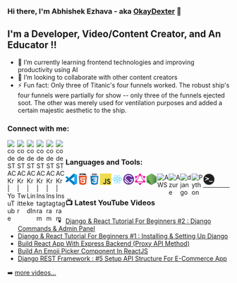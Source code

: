 ### Hi there, I'm Abhishek Ezhava - aka [OkayDexter][youtube] 👋

## I'm a Developer, Video/Content Creator, and An Educator !!

- 🔭 I’m currently learning frontend technologies and improving productivity using AI
- 👯 I’m looking to collaborate with other content creators
- ⚡ Fun fact: Only three of Titanic's four funnels worked. The robust ship's four funnels were partially for show -- only three of the funnels ejected soot. The other was merely used for ventilation purposes and added a certain majestic aesthetic to the ship.

### Connect with me:

[<img align="left" alt="codeSTACKr | YouTube" width="22px" src="https://cdn.jsdelivr.net/npm/simple-icons@v3/icons/youtube.svg" />][youtube]
[<img align="left" alt="codeSTACKr | Twitter" width="22px" src="https://cdn.jsdelivr.net/npm/simple-icons@v3/icons/twitter.svg" />][twitter]
[<img align="left" alt="codeSTACKr | LinkedIn" width="22px" src="https://cdn.jsdelivr.net/npm/simple-icons@v3/icons/linkedin.svg" />][linkedin]
[<img align="left" alt="codeSTACKr | Instagram" width="22px" src="https://cdn.jsdelivr.net/npm/simple-icons@v3/icons/instagram.svg" />][instagram]
[<img align="left" alt="codeSTACKr | Instagram" width="22px" src="https://cdn.jsdelivr.net/npm/simple-icons@v3/icons/reddit.svg" />][reddit]
[<img align="left" alt="codeSTACKr | Instagram" width="22px" src="https://cdn.jsdelivr.net/npm/simple-icons@v3/icons/gmail.svg" />][gmail]


<br />

### Languages and Tools:

<img align="left" alt="Visual Studio Code" width="26px" src="https://raw.githubusercontent.com/github/explore/80688e429a7d4ef2fca1e82350fe8e3517d3494d/topics/visual-studio-code/visual-studio-code.png" />
<img align="left" alt="HTML5" width="26px" src="https://raw.githubusercontent.com/github/explore/80688e429a7d4ef2fca1e82350fe8e3517d3494d/topics/html/html.png" />
<img align="left" alt="CSS3" width="26px" src="https://raw.githubusercontent.com/github/explore/80688e429a7d4ef2fca1e82350fe8e3517d3494d/topics/css/css.png" />
<img align="left" alt="JavaScript" width="26px" src="https://raw.githubusercontent.com/github/explore/80688e429a7d4ef2fca1e82350fe8e3517d3494d/topics/javascript/javascript.png" />
<img align="left" alt="React" width="26px" src="https://raw.githubusercontent.com/github/explore/80688e429a7d4ef2fca1e82350fe8e3517d3494d/topics/react/react.png" />
<img align="left" alt="Gatsby" width="26px" src="https://raw.githubusercontent.com/github/explore/e94815998e4e0713912fed477a1f346ec04c3da2/topics/gatsby/gatsby.png" />
<img align="left" alt="GraphQL" width="26px" src="https://raw.githubusercontent.com/github/explore/80688e429a7d4ef2fca1e82350fe8e3517d3494d/topics/graphql/graphql.png" />
<img align="left" alt="Node.js" width="26px" src="https://raw.githubusercontent.com/github/explore/80688e429a7d4ef2fca1e82350fe8e3517d3494d/topics/nodejs/nodejs.png" />
<img align="left" alt="AWS" width="26px" src="https://user-images.githubusercontent.com/29656920/97882104-342b4080-1d49-11eb-9230-6381aa492144.png" />
<img align="left" alt="Azure" width="26px" src="https://user-images.githubusercontent.com/29656920/97882271-72286480-1d49-11eb-9cd6-103da52d39ac.png" />
<img align="left" alt="django" width="26px" src="https://user-images.githubusercontent.com/29656920/97883344-c122c980-1d4a-11eb-9cbe-50dcd89baa79.png" />
<img align="left" alt="Python" width="26px" src="https://user-images.githubusercontent.com/29656920/97880882-b4e93d00-1d47-11eb-9708-d4e6afeecd37.png"/>
<img align="left" alt="Terminal" width="26px" src="https://raw.githubusercontent.com/github/explore/80688e429a7d4ef2fca1e82350fe8e3517d3494d/topics/terminal/terminal.png" />

<br />

---

### 📺 Latest YouTube Videos

<!-- YOUTUBE:START -->
- [Django & React Tutorial For Beginners #2 : Django Commands & Admin Panel](https://youtu.be/4qrN4yRQ_LU)
- [Django & React Tutorial For Beginners #1 : Installing & Setting Up Django](https://youtu.be/6ddkEW0XqS8)
- [Build React App With Express Backend (Proxy API Method)](https://youtu.be/UABrCCp85fo)
- [Build An Emoji Picker Component In ReactJS](https://youtu.be/7U-5bAcXW1U)
- [Django REST Framework : #5 Setup API Structure For E-Commerce App](https://youtu.be/ux5T8nlgHO8)
<!-- YOUTUBE:END -->

➡️ [more videos...](https://youtube.com/okaydexter)


[twitter]: https://twitter.com/techstud101
[youtube]: https://youtube.com/okaydexter
[instagram]: https://www.instagram.com/okay__dexter/
[linkedin]:https://www.linkedin.com/in/abhishek-ezhava-477286146/
[reddit]:https://www.reddit.com/user/okaydexter
[gmail]:https://mail.google.com/mail/u/0/?view=cm&fs=1&to=okdexter94@gmail.com&tf=1
[reactplaylist]: https://www.youtube.com/watch?v=kjg0ZUDjRmQ&list=PL6yy_CdpgQmWEx71ep0qF3IqlPA0Qv1S4
